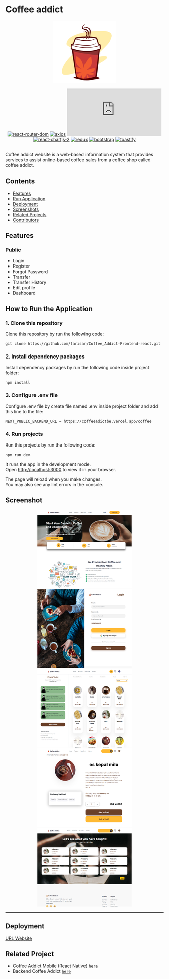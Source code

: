 # Coffee addict

<div align="center">
 <img height="200" src="public/icon_titlebar.png" alt="Zwallet">

[![react-router-dom](https://img.shields.io/npm/v/react-router-dom?label=react-router-dom)](https://www.npmjs.com/package/react-router-dom)
[![axios](https://img.shields.io/npm/v/axios?label=axios)](https://www.npmjs.com/package/axios)
[![chart.js](https://img.shields.io/npm/v/chart.js?label=chart.js)](https://www.npmjs.com/package/chart.js)
[![react-chartjs-2](https://img.shields.io/badge/react--chartjs--2-5.0.1-blue)](https://www.npmjs.com/package/craco)
[![redux](https://img.shields.io/npm/v/redux?label=redux)](https://www.npmjs.com/package/redux)
[![bootstrap](https://img.shields.io/badge/bootstrap-%5E5.2.3-blue)](https://www.npmjs.com/package/bootstrap)
[![toastify](https://img.shields.io/badge/toastify-%5E9.1.1-blue)](https://www.npmjs.com/package/react-toastify)

<br/>

</div>
Coffee addict website is a web-based information system that
provides services to assist online-based coffee sales from a coffee
shop called coffee addict.

## Contents

- [Features](#features)
- [Run Application](#how-to-run-the-application)
- [Deployment](#deployment)
- [Screenshots](#screenshots)
- [Related Projects](#related-projects)
- [Contributors](#contributors)

## Features

### Public

- Login
- Register
- Forgot Password
- Transfer
- Transfer History
- Edit profile
- Dashboard

## How to Run the Application

### 1. Clone this repository

Clone this repository by run the following code:

```
git clone https://github.com/farisan/Coffee_Addict-Frontend-react.git
```

### 2. Install dependency packages

Install dependency packages by run the following code inside project folder:

```
npm install
```

### 3. Configure .env file

Configure .env file by create file named .env inside project folder and add this line to the file:

```
NEXT_PUBLIC_BACKEND_URL = https://coffeeadictbe.vercel.app/coffee
```

### 4. Run projects

Run this projects by run the following code:

```
npm run dev
```

It runs the app in the development mode.\
Open [http://localhost:3000](http://localhost:3000) to view it in your browser.

The page will reload when you make changes.\
You may also see any lint errors in the console.


## Screenshot

<table border="2">
    <div align="center">
        <img width="300" height="250" src="./src/asset/readme/coffee_home.png">
        <img width="300" height="250" src="./src/asset/readme/coffee_login.png">
        <img width="300" height="250" src="./src/asset/readme/coffee_product.png">
        <img width="300" height="250" src="./src/asset/readme/coffee_productdetail.png">
        <img width="300" height="250" src="./src/asset/readme/coffee_history.png">
    </div>
</table>

## Deployment

[URL Website](https://coffeeaddictfe.vercel.app/)

## Related Project

- Coffee Addict Mobile (React Native) [`here`](https://drive.google.com/drive/u/0/folders/1sumO8tA9uoVsipS4rpd69d4Gvrqv4EDK)
- Backend Coffee Addict [`here`](https://github.com/farisan/Coffee_Addict-New-)
